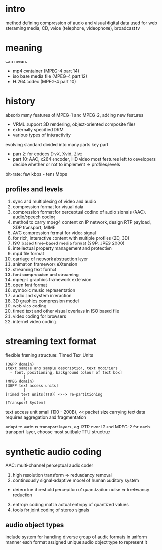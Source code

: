 # intro
method defining compression of audio and visual digital data
used for web steraming media, CD, voice (telephone, videophone), broadcast tv

# meaning
can mean:
- mp4 container (MPEG-4 part 14)
- iso base media file (MPEG-4 part 12)
- H.264 codec (MPEG-4 part 10)

# history
absorb many features of MPEG-1 and MPEG-2, adding new features 
  - VRML support 3D rendering, object-oriented composite files
  - externally specified DRM
  - various types of interactivity

evolving standard divided into many parts
key part
  - part 2: for codecs DivX, Xvid, 2ivx
  - part 10: AAC, x264 encoder, HD video
most features left to developers decide whether or not to implement => profiles/levels  

bit-rate: few kbps - tens Mbps

## profiles and levels
1. sync and multiplexing of video and audio
2. compression format for visual data
3. compression format for perceptual coding of audio signals (AAC), audio/speech coding
8. method to carry mpeg4 content on IP network, design RTP payload, SDP transport, MIME
10. AVC compression format for video signal
11. for rich, interactive content with multiple profiles (2D, 3D)
12. ISO based time-based media format (3GP, JPEG 2000)
13. intellectual property management and protection
14. mp4 file format
15. carriage of network abstraction layer
16. animation framework eXtension
17. streaming text format
18. font compression and streaming
21. mpeg-J graphics framework extension
22. open font format
23. symbolic music representation
24. audio and system interaction
25. 3D graphics compression model
29. web vieo coding
30. timed text and other visual overlays in ISO based file  
31. video coding for browsers
33. internet video coding

# streaming text format
flexible framing structure: Timed Text Units
```
(3GPP domain)
[text sample and sample description, text modifiers
  - font, positioning, background colour of text box]
        |
(MPEG domain)
[3GPP text access units]
        |
[Timed text units(TTU)] <--> re-partitioning
        |
[Transport System]
```
text access unit small (100 - 200B), << packet size carrying text data
requires aggregation and fragmentation

adapt to various transport layers, eg. RTP over IP and MPEG-2
for each transport layer, choose most suitbale TTU structrue

# synthetic audio coding
AAC: multi-channel perceptual audio coder

1. high resolution transform => redundancy removal
2. continuously signal-adaptive model of human auditory system
  - determine threshold perception of quantization noise => irrelevancy reduction
3. entropy coding match actual entropy of quantized values 
4. tools for joint coding of stereo signals 

## audio object types
include system for handling diverse group of audio formats in uniform manner
each format assigned unique audio object type to represent it















